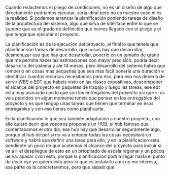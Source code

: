 
Cuando redactemos el pliego de condiciones, no es un diseño de algo que directamente podríamos ejecutar, sería ideal pero no es nuestro caso ni es la realidad. Si podemos arrancar la planificación poniendo tareas de diseño de la arquitectura del sistema, algo que sirva de interface entre lo que se supone que es el grado de definición que hemos llegado con el pliego y el que tenga que ejecutar el proyecto.

La planificación es de la ejecución del proyecto, al final lo que teneis que planificar son tareas de desarrollo, que cosas hay que desarrollar, desmenuzar eso que hay que desarrollar, ponerlo en un tamaño de grano que me permita hacer las estimaciones con mayor precisión, podría decir desarrollo del sistema y ale 14 meses, pero desarrollo del sistema habrá que romperlo en cosas mas pequeñas que sea mas facil ponerle una duración e identificar cuantos recursos necesitamos para eso, para eso nos deberia de servir WBS o EDT que habeis visto en las clases expositivas, descomponer el alcance del proyecto en paquetes de trabajo y luego las tareas, ese edt está muy asociado con lo que son los entregables del proyecto asi que si os veis perdidos en algun momento teneis que pensar en los entregables del proyecto y es que tengop unas tareas que tienen que terminar en esos entregables y con eso tienes como planificarte.

En la planificación lo que sea también adaptacion a nuestro proyecto, con ello quiero decir que vosotros proponeis un HUB, el hub famoso que comentabamos el otro día, ese hub hay que desarrollar seguramente algo, porque el hub de por si no va a enteder todas las cosas necesitará un software y habrá que definir una tarea para ello, y en la planificacion esta pendiente un poco de que acotemos el alcance del proyecto para incluir si va a ir el despliegue de esto en un prtopitado de escala regional y un pocoq ue va. apasar cvon esto, porque la planificaicion podría llegar hasta el punto de decir oye yo quiero esto pero lo que es instalarlo a mi no me interesa, esa parte os la concretaremos, pero que sepais que 